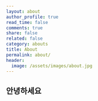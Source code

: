```yaml
---
layout: about
author_profile: true
read_time: false
comments: true
share: false
related: false
category: abouts
title: About
permalink: about/
header:
  image: /assets/images/about.jpg
---
```


## 안녕하세요
